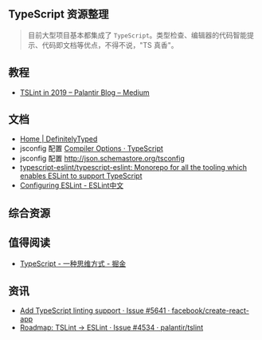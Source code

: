 TypeScript 资源整理
---

> 目前大型项目基本都集成了 `TypeScript`。类型检查、编辑器的代码智能提示、代码即文档等优点，不得不说，"TS 真香"。

## 教程
- [TSLint in 2019 – Palantir Blog – Medium](https://medium.com/palantir/tslint-in-2019-1a144c2317a9)


## 文档
- [Home | DefinitelyTyped](http://definitelytyped.org/)
- jsconfig 配置 [Compiler Options · TypeScript](https://www.typescriptlang.org/docs/handbook/compiler-options.html)
- jsconfig 配置  http://json.schemastore.org/tsconfig
- [typescript-eslint/typescript-eslint: Monorepo for all the tooling which enables ESLint to support TypeScript](https://github.com/typescript-eslint/typescript-eslint)
- [Configuring ESLint - ESLint中文](http://eslint.cn/docs/user-guide/configuring)



## 综合资源


## 值得阅读
- [TypeScript - 一种思维方式 - 掘金](https://juejin.im/post/5cd6387d518825682348442d)

## 资讯
- [Add TypeScript linting support · Issue #5641 · facebook/create-react-app](https://git.io/fjZJX)
- [Roadmap: TSLint -> ESLint · Issue #4534 · palantir/tslint](https://git.io/fjZJ1)


<Comment />